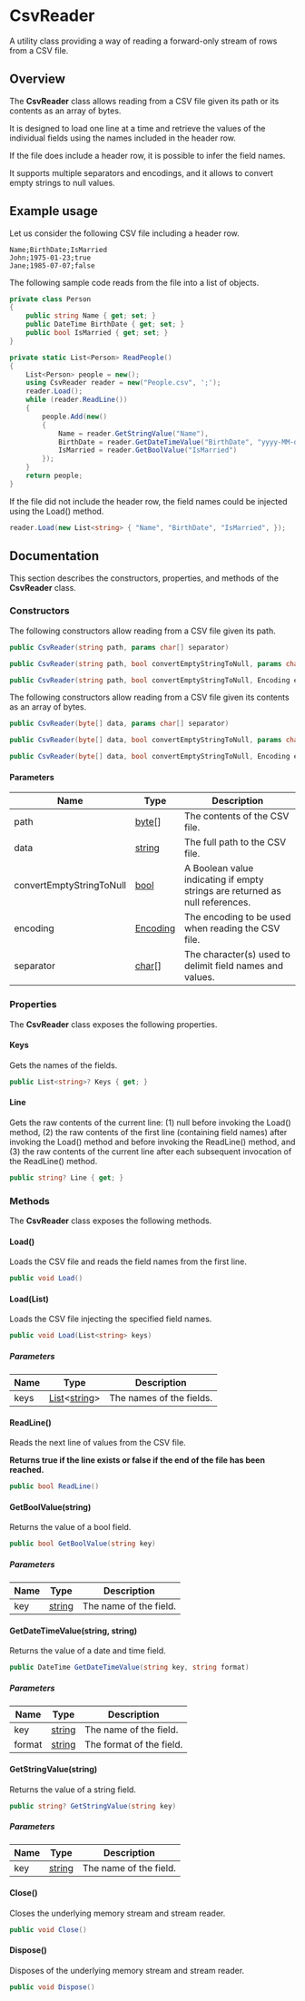 # CsvReader

A utility class providing a way of reading a forward-only stream of rows from a CSV file.

## Overview

The **CsvReader** class allows reading from a CSV file given its path or its contents as an array of bytes.

It is designed to load one line at a time and retrieve the values of the individual fields using the names included in the header row.

If the file does include a header row, it is possible to infer the field names.

It supports multiple separators and encodings, and it allows to convert empty strings to null values.

## Example usage

Let us consider the following CSV file including a header row.

```
Name;BirthDate;IsMarried
John;1975-01-23;true
Jane;1985-07-07;false
```

The following sample code reads from the file into a list of objects.

```csharp
private class Person
{
    public string Name { get; set; }
    public DateTime BirthDate { get; set; }
    public bool IsMarried { get; set; }
}

private static List<Person> ReadPeople()
{
    List<Person> people = new();
    using CsvReader reader = new("People.csv", ';');
    reader.Load();
    while (reader.ReadLine())
    {
        people.Add(new()
        {
            Name = reader.GetStringValue("Name"),
            BirthDate = reader.GetDateTimeValue("BirthDate", "yyyy-MM-dd"),
            IsMarried = reader.GetBoolValue("IsMarried")
        });
    }
    return people;
}
```

If the file did not include the header row, the field names could be injected using the Load() method.

```csharp
reader.Load(new List<string> { "Name", "BirthDate", "IsMarried", });
```

## Documentation

This section describes the constructors, properties, and methods of the **CsvReader** class.

### Constructors


The following constructors allow reading from a CSV file given its path.

```csharp
public CsvReader(string path, params char[] separator)

public CsvReader(string path, bool convertEmptyStringToNull, params char[] separator)

public CsvReader(string path, bool convertEmptyStringToNull, Encoding encoding, params char[] separator)
```

The following constructors allow reading from a CSV file given its contents as an array of bytes.

```csharp
public CsvReader(byte[] data, params char[] separator)

public CsvReader(byte[] data, bool convertEmptyStringToNull, params char[] separator)

public CsvReader(byte[] data, bool convertEmptyStringToNull, Encoding encoding, params char[] separator)
```

#### Parameters

| Name | Type | Description |
|--|--|--|
| path| [byte](https://learn.microsoft.com/dotnet/api/system.byte)[] | The contents of the CSV file. |
| data | [string](https://learn.microsoft.com/dotnet/api/system.string) | The full path to the CSV file. |
| convertEmptyStringToNull | [bool](https://learn.microsoft.com/dotnet/api/system.boolean) | A Boolean value indicating if empty strings are returned as null references. |
| encoding | [Encoding](https://learn.microsoft.com/dotnet/api/system.text.encoding) | The encoding to be used when reading the CSV file. |
| separator | [char](https://learn.microsoft.com/dotnet/api/system.char)[] | The character(s) used to delimit field names and values. |

### Properties

The **CsvReader** class exposes the following properties.

#### Keys

Gets the names of the fields.

```csharp
public List<string>? Keys { get; }
```

#### Line

Gets the raw contents of the current line: (1) null before invoking the Load() method, (2) the raw contents of the first line (containing field names) after invoking the Load() method and before invoking the ReadLine() method, and (3) the raw contents of the current line after each subsequent invocation of the ReadLine() method.

```csharp
public string? Line { get; }
```

### Methods

The **CsvReader** class exposes the following methods.

#### Load()

Loads the CSV file and reads the field names from the first line.

```csharp
public void Load()
```

#### Load(List<string>) 

Loads the CSV file injecting the specified field names.

```csharp
public void Load(List<string> keys)
```

##### Parameters

| Name | Type | Description |
|--|--|--|
| keys | [List](https://learn.microsoft.com/dotnet/api/system.collections.generic.list-1)<[string](https://learn.microsoft.com/dotnet/api/system.string)> | The names of the fields. |

#### ReadLine()

Reads the next line of values from the CSV file.

**Returns true if the line exists or false if the end of the file has been reached.**

```csharp
public bool ReadLine()
```

#### GetBoolValue(string)

Returns the value of a bool field.

```csharp
public bool GetBoolValue(string key)
```

#####  Parameters

| Name | Type | Description |
|--|--|--|
| key | [string](https://learn.microsoft.com/dotnet/api/system.string) | The name of the field. |

#### GetDateTimeValue(string, string)

Returns the value of a date and time field.

```csharp
public DateTime GetDateTimeValue(string key, string format)
```

##### Parameters

| Name | Type | Description |
|--|--|--|
| key | [string](https://learn.microsoft.com/dotnet/api/system.string) | The name of the field. |
| format | [string](https://learn.microsoft.com/dotnet/api/system.string) | The format of the field. |

#### GetStringValue(string)

Returns the value of a string field.

```csharp
public string? GetStringValue(string key)
```

##### Parameters

| Name | Type | Description |
|--|--|--|
| key | [string](https://learn.microsoft.com/dotnet/api/system.string) | The name of the field. |

#### Close()

Closes the underlying memory stream and stream reader.

```csharp
public void Close()
```

#### Dispose()

Disposes of the underlying memory stream and stream reader.

```csharp
public void Dispose()
```


